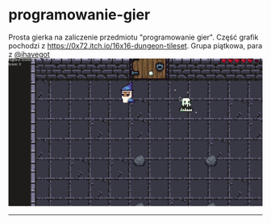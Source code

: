 # programowanie-gier

Prosta gierka na zaliczenie przedmiotu "programowanie gier". Część grafik pochodzi z https://0x72.itch.io/16x16-dungeon-tileset. Grupa piątkowa, para z [@ihavegot](https://github.com/Ihavegot)
![](gif.gif)
***
